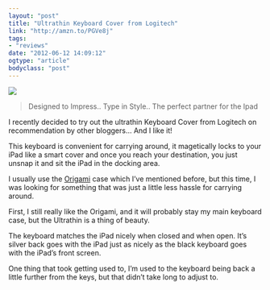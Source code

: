 ```yaml
---
layout: "post"
title: "Ultrathin Keyboard Cover from Logitech"
link: "http://amzn.to/PGVe8j"
tags: 
- "reviews"
date: "2012-06-12 14:09:12"
ogtype: "article"
bodyclass: "post"
---
```


![](http://cdn.rogerstringer.com/media/logitech-keyboard-smart-cover.jpg)

> Designed to Impress.. Type in Style.. The perfect partner for the Ipad

I recently decided to try out the ultrathin Keyboard Cover from Logitech on recommendation by other bloggers… And I like it!

This keyboard is convenient for carrying around, it magetically locks to your iPad like a smart cover and once you reach your destination, you just unsnap it and sit the iPad in the docking area.

I usually use the [Origami](http://rogerstringer.com/2012/03/31/incase-origami-workstation-for-ipad-2-and-ipad) case which I’ve mentioned before, but this time, I was looking for something that was just a little less hassle for carrying around.

First, I still really like the Origami, and it will probably stay my main keyboard case, but the Ultrathin is a thing of beauty.

The keyboard matches the iPad nicely when closed and when open. It’s silver back goes with the iPad just as nicely as the black keyboard goes with the iPad’s front screen.

One thing that took getting used to, I’m used to the keyboard being back a little further from the keys, but that didn’t take long to adjust to.